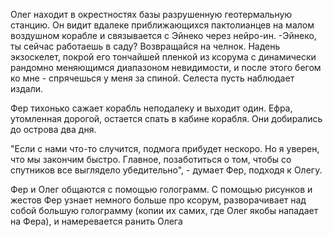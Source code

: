 Олег находит в окрестностях базы разрушенную геотермальную станцию. Он видит вдалеке приближающихся пактолианцев на малом воздушном корабле и связывается с Эйнеко через нейро-ин.
-Эйнеко, ты сейчас работаешь в саду? Возвращайся на челнок. Надень экзоскелет, покрой его тончайшей пленкой из ксорума с динамически рандомно меняющимся диапазоном невидимости, и после этого бегом ко мне - спрячешься у меня за спиной. Селеста пусть наблюдает издали. 

Фер тихонько сажает корабль неподалеку и выходит один. Ефра, утомленная дорогой, остается спать в кабине корабля. Они добирались до острова два дня. 

"Если с нами что-то случится, подмога прибудет нескоро. Но я уверен, что мы закончим быстро. Главное, позаботиться о том, чтобы со спутников все выглядело убедительно", - думает Фер, подходя к Олегу.

Фер и Олег общаются с помощью голограмм. С помощью рисунков и жестов Фер узнает немного больше про ксорум, разворачивает над собой большую голограмму (копии их самих, где Олег якобы нападает на Фера), и намеревается ранить Олега 